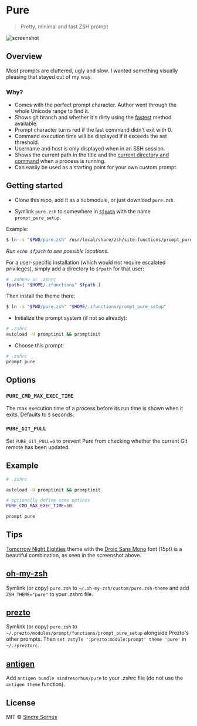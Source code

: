 # Pure

> Pretty, minimal and fast ZSH prompt

![screenshot](screenshot.png)


## Overview

Most prompts are cluttered, ugly and slow. I wanted something visually pleasing that stayed out of my way.

### Why?

- Comes with the perfect prompt character. Author went through the whole Unicode range to find it.
- Shows git branch and whether it's dirty using the [fastest](https://gist.github.com/3898739) method available.
- Prompt character turns red if the last command didn't exit with 0.
- Command execution time will be displayed if it exceeds the set threshold.
- Username and host is only displayed when in an SSH session.
- Shows the current path in the title and the [current directory and command](screenshot-title-cmd.png) when a process is running.
- Can easily be used as a starting point for your own custom prompt.


## Getting started

- Clone this repo, add it as a submodule, or just download `pure.zsh`.

- Symlink `pure.zsh` to somewhere in [`$fpath`](http://www.refining-linux.org/archives/46/ZSH-Gem-12-Autoloading-functions/) with the name `prompt_pure_setup`.

Example:

```sh
$ ln -s "$PWD/pure.zsh" /usr/local/share/zsh/site-functions/prompt_pure_setup
```
*Run `echo $fpath` to see possible locations.*

For a user-specific installation (which would not require escalated privileges), simply add a directory to `$fpath` for that user:

```sh
# .zshenv or .zshrc
fpath=( "$HOME/.zfunctions" $fpath )
```

Then install the theme there:

```sh
$ ln -s "$PWD/pure.zsh" "$HOME/.zfunctions/prompt_pure_setup"
```

- Initialize the prompt system (if not so already):

```sh
# .zshrc
autoload -U promptinit && promptinit
```

- Choose this prompt:

```sh
# .zshrc
prompt pure
```


## Options

### `PURE_CMD_MAX_EXEC_TIME`

The max execution time of a process before its run time is shown when it exits. Defaults to `5` seconds.

### `PURE_GIT_PULL`

Set `PURE_GIT_PULL=0` to prevent Pure from checking whether the current Git remote has been updated.

## Example

```sh
# .zshrc

autoload -U promptinit && promptinit

# optionally define some options
PURE_CMD_MAX_EXEC_TIME=10

prompt pure
```


## Tips

[Tomorrow Night Eighties](https://github.com/chriskempson/tomorrow-theme) theme with the [Droid Sans Mono](http://www.google.com/webfonts/specimen/Droid+Sans+Mono) font (15pt) is a beautiful combination, as seen in the screenshot above.


## [oh-my-zsh](https://github.com/robbyrussell/oh-my-zsh)

Symlink (or copy) `pure.zsh` to `~/.oh-my-zsh/custom/pure.zsh-theme` and add `ZSH_THEME="pure"` to your .zshrc file.


## [prezto](https://github.com/sorin-ionescu/prezto)


Symlink (or copy) `pure.zsh` to `~/.prezto/modules/prompt/functions/prompt_pure_setup` alongside Prezto's other prompts. Then `set zstyle ':prezto:module:prompt' theme 'pure'` in `~/.zpreztorc`.


## [antigen](https://github.com/zsh-users/antigen)

Add `antigen bundle sindresorhus/pure` to your .zshrc file (do not use the `antigen theme` function).


## License

MIT © [Sindre Sorhus](http://sindresorhus.com)
